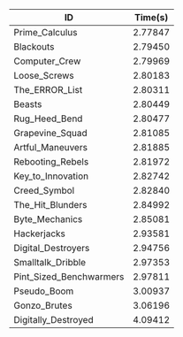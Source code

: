 |ID|Time(s)|
|-|-|
|Prime_Calculus|2.77847|
|Blackouts|2.79450|
|Computer_Crew|2.79969|
|Loose_Screws|2.80183|
|The_ERROR_List|2.80311|
|Beasts|2.80449|
|Rug_Heed_Bend|2.80477|
|Grapevine_Squad|2.81085|
|Artful_Maneuvers|2.81885|
|Rebooting_Rebels|2.81972|
|Key_to_Innovation|2.82742|
|Creed_Symbol|2.82840|
|The_Hit_Blunders|2.84992|
|Byte_Mechanics|2.85081|
|Hackerjacks|2.93581|
|Digital_Destroyers|2.94756|
|Smalltalk_Dribble|2.97353|
|Pint_Sized_Benchwarmers|2.97811|
|Pseudo_Boom|3.00937|
|Gonzo_Brutes|3.06196|
|Digitally_Destroyed|4.09412|
